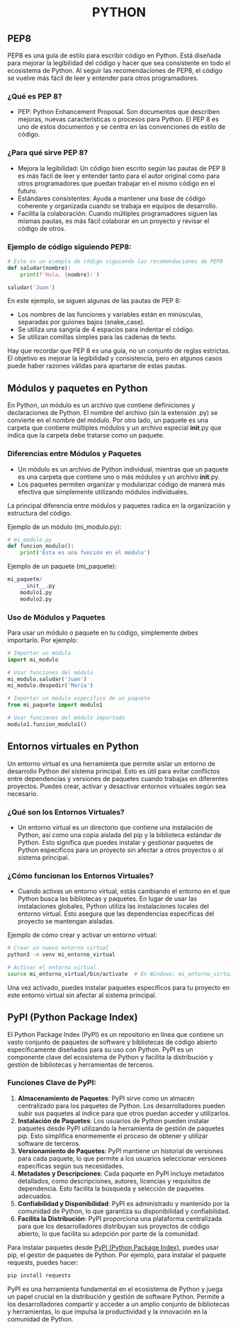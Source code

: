 # <center> PYTHON <center>
## PEP8
PEP8 es una guía de estilo para escribir código en Python. Está diseñada para mejorar la legibilidad del código y hacer que sea consistente en todo el ecosistema de Python. Al seguir las recomendaciones de PEP8, el código se vuelve más fácil de leer y entender para otros programadores.

### ¿Qué es PEP 8?
- PEP: Python Enhancement Proposal. Son documentos que describen mejoras, nuevas características o procesos para Python. El PEP 8 es uno de estos documentos y se centra en las convenciones de estilo de código.
### ¿Para qué sirve PEP 8?
- Mejora la legibilidad: Un código bien escrito según las pautas de PEP 8 es más fácil de leer y entender tanto para el autor original como para otros programadores que puedan trabajar en el mismo código en el futuro.
- Estándares consistentes: Ayuda a mantener una base de código coherente y organizada cuando se trabaja en equipos de desarrollo.
- Facilita la colaboración: Cuando múltiples programadores siguen las mismas pautas, es más fácil colaborar en un proyecto y revisar el código de otros.

### Ejemplo de código siguiendo PEP8:

```python
# Este es un ejemplo de código siguiendo las recomendaciones de PEP8
def saludar(nombre):
    print(f'Hola, {nombre}!')

saludar('Juan')
```
En este ejemplo, se siguen algunas de las pautas de PEP 8:

- Los nombres de las funciones y variables están en minúsculas, separadas por guiones bajos (snake_case).
- Se utiliza una sangría de 4 espacios para indentar el código.
- Se utilizan comillas simples para las cadenas de texto.

Hay que recordar que PEP 8 es una guía, no un conjunto de reglas estrictas. El objetivo es mejorar la legibilidad y consistencia, pero en algunos casos puede haber razones válidas para apartarse de estas pautas.

## Módulos y paquetes en Python
En Python, un módulo es un archivo que contiene definiciones y declaraciones de Python. El nombre del archivo (sin la extensión .py) se convierte en el nombre del módulo. Por otro lado, un paquete es una carpeta que contiene múltiples módulos y un archivo especial __init__.py que indica que la carpeta debe tratarse como un paquete.

### Diferencias entre Módulos y Paquetes
- Un módulo es un archivo de Python individual, mientras que un paquete es una carpeta que contiene uno o más módulos y un archivo __init__.py.
- Los paquetes permiten organizar y modularizar código de manera más efectiva que simplemente utilizando módulos individuales.

La principal diferencia entre módulos y paquetes radica en la organización y estructura del código.

Ejemplo de un módulo (mi_modulo.py):

```python
# mi_modulo.py
def funcion_modulo():
    print('Esta es una función en el módulo')
```

Ejemplo de un paquete (mi_paquete):

```python
mi_paquete/
    __init__.py
    modulo1.py
    modulo2.py
```
### Uso de Módulos y Paquetes
Para usar un módulo o paquete en tu código, simplemente debes importarlo. Por ejemplo:
```python
# Importar un módulo
import mi_modulo

# Usar funciones del módulo
mi_modulo.saludar('Juan')
mi_modulo.despedir('María')

# Importar un módulo específico de un paquete
from mi_paquete import modulo1

# Usar funciones del módulo importado
modulo1.funcion_modulo1()

```
## Entornos virtuales en Python

Un entorno virtual es una herramienta que permite aislar un entorno de desarrollo Python del sistema principal. Esto es útil para evitar conflictos entre dependencias y versiones de paquetes cuando trabajas en diferentes proyectos. Puedes crear, activar y desactivar entornos virtuales según sea necesario.

### ¿Qué son los Entornos Virtuales?
- Un entorno virtual es un directorio que contiene una instalación de Python, así como una copia aislada del pip y la biblioteca estándar de Python. Esto significa que puedes instalar y gestionar paquetes de Python específicos para un proyecto sin afectar a otros proyectos o al sistema principal.

### ¿Cómo funcionan los Entornos Virtuales?
- Cuando activas un entorno virtual, estás cambiando el entorno en el que Python busca las bibliotecas y paquetes. En lugar de usar las instalaciones globales, Python utiliza las instalaciones locales del entorno virtual. Esto asegura que las dependencias específicas del proyecto se mantengan aisladas.

Ejemplo de cómo crear y activar un entorno virtual:

```bash
# Crear un nuevo entorno virtual
python3 -m venv mi_entorno_virtual

# Activar el entorno virtual
source mi_entorno_virtual/bin/activate  # En Windows: mi_entorno_virtual\Scripts\activate

```

Una vez activado, puedes instalar paquetes específicos para tu proyecto en este entorno virtual sin afectar al sistema principal.
## PyPI (Python Package Index)
El Python Package Index (PyPI) es un repositorio en línea que contiene un vasto conjunto de paquetes de software y bibliotecas de código abierto específicamente diseñados para su uso con Python. PyPI es un componente clave del ecosistema de Python y facilita la distribución y gestión de bibliotecas y herramientas de terceros.

### Funciones Clave de PyPI:
1. **Almacenamiento de Paquetes**: PyPI sirve como un almacén centralizado para los paquetes de Python. Los desarrolladores pueden subir sus paquetes al índice para que otros puedan acceder y utilizarlos.
2. **Instalación de Paquetes**: Los usuarios de Python pueden instalar paquetes desde PyPI utilizando la herramienta de gestión de paquetes pip. Esto simplifica enormemente el proceso de obtener y utilizar software de terceros.
3. **Versionamiento de Paquetes**: PyPI mantiene un historial de versiones para cada paquete, lo que permite a los usuarios seleccionar versiones específicas según sus necesidades.
4. **Metadatos y Descripciones**: Cada paquete en PyPI incluye metadatos detallados, como descripciones, autores, licencias y requisitos de dependencia. Esto facilita la búsqueda y selección de paquetes adecuados.
5. **Confiabilidad y Disponibilidad**: PyPI es administrado y mantenido por la comunidad de Python, lo que garantiza su disponibilidad y confiabilidad.
6. **Facilita la Distribución**: PyPI proporciona una plataforma centralizada para que los desarrolladores distribuyan sus proyectos de código abierto, lo que facilita su adopción por parte de la comunidad.

Para instalar paquetes desde [PyPI (Python Package Index)](https://pypi.org/), puedes usar pip, el gestor de paquetes de Python. Por ejemplo, para instalar el paquete requests, puedes hacer:

```bash
pip install requests
```

PyPI es una herramienta fundamental en el ecosistema de Python y juega un papel crucial en la distribución y gestión de software Python. Permite a los desarrolladores compartir y acceder a un amplio conjunto de bibliotecas y herramientas, lo que impulsa la productividad y la innovación en la comunidad de Python.